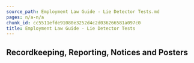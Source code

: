 ```yaml
---
source_path: Employment Law Guide - Lie Detector Tests.md
pages: n/a-n/a
chunk_id: cc5511efde91080e3252d4c2d036266581a097c0
title: Employment Law Guide - Lie Detector Tests
---
```

## Recordkeeping, Reporting, Notices and Posters
